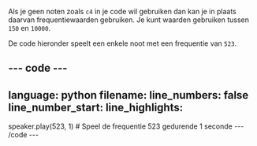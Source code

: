Als je geen noten zoals `c4` in je code wil gebruiken dan kan je in plaats daarvan frequentiewaarden gebruiken. Je kunt waarden gebruiken tussen `150` en `10000`.

De code hieronder speelt een enkele noot met een frequentie van `523`.

--- code ---
---
language: python filename: line_numbers: false line_number_start:
line_highlights:
---
speaker.play(523, 1) # Speel de frequentie 523 gedurende 1 seconde --- /code ---